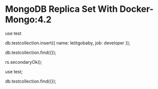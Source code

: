 # MongoDB Replica Set With Docker-Mongo:4.2 

use test

db.testcollection.insert({ name: letitgobaby, job: developer });

db.testcollection.find({});



rs.secondaryOk();

use test;

db.testcollection.find({});